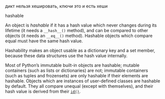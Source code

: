 дикт нельзя хешировать, ключи это и есть хеши

hashable[](https://docs.python.org/3.11/glossary.html#term-hashable "Permalink to this term")

An object is _hashable_ if it has a hash value which never changes during its lifetime (it needs a `__hash__()` method), and can be compared to other objects (it needs an `__eq__()` method). Hashable objects which compare equal must have the same hash value.

Hashability makes an object usable as a dictionary key and a set member, because these data structures use the hash value internally.

Most of Python’s immutable built-in objects are hashable; mutable containers (such as lists or dictionaries) are not; immutable containers (such as tuples and frozensets) are only hashable if their elements are hashable. Objects which are instances of user-defined classes are hashable by default. They all compare unequal (except with themselves), and their hash value is derived from their [`id()`](https://docs.python.org/3.11/library/functions.html#id "id").